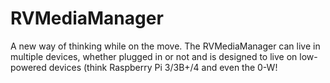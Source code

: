 # RVMediaManager      
A new way of thinking while on the move. The RVMediaManager can live in multiple devices, whether plugged in or not and is designed to live on low-powered devices (think Raspberry Pi 3/3B+/4 and even the 0-W!
